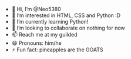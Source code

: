 - 👋 Hi, I’m @Neo5380
- 👀 I’m interested in HTML, CSS and Python :D
- 🌱 I’m currently learning Python! 
- 🤝 I’m looking to collaborate on nothing for now
- 📫 Reach me at my guilded
- 😄 Pronouns: him/he
- ⚡ Fun fact: pineapples are the GOATS

